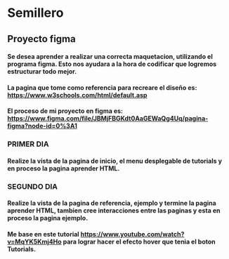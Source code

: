 # Semillero
## Proyecto figma
#### Se desea aprender a realizar una correcta maquetacion, utilizando el programa figma. Esto nos ayudara a la hora de codificar que logremos estructurar todo mejor.
#### La pagina que tome como referencia para recreare el diseño es: https://www.w3schools.com/html/default.asp
#### El proceso de mi proyecto en figma es: https://www.figma.com/file/JBMjFBGKdt0AaGEWaQg4Uq/pagina-figma?node-id=0%3A1
### PRIMER DIA 
#### Realize la vista de la pagina de inicio, el menu desplegable de tutorials y en proceso la pagina aprender HTML.
### SEGUNDO DIA 
#### Realize la vista de la pagina de referencia, ejemplo y termine la pagina aprender HTML, tambien cree interacciones entre las paginas y esta en proceso la pagina ejemplo.
#### Me base en este tutorial https://www.youtube.com/watch?v=MqYK5Kmj4Ho para lograr hacer el efecto hover que tenia el boton Tutorials.



